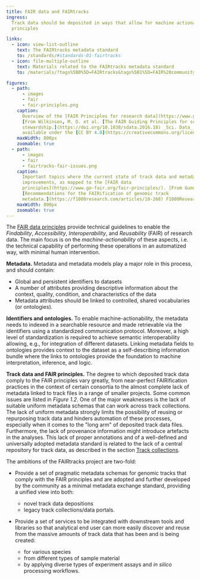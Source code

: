 ```yaml
---
title: FAIR data and FAIRtracks
ingress:
  Track data should be deposited in ways that allow for machine actionability, in line with the FAIR
  principles

links:
  - icon: view-list-outline
    text: The FAIRtracks metadata standard
    to: /standards/#standards-01-fairtracks
  - icon: file-multiple-outline
    text: Materials related to the FAIRtracks metadata standard
    to: /materials/?tags%5B0%5D=FAIRtracks&tags%5B1%5D=FAIR%20community

figures:
  - path:
      - images
      - fair
      - fair-principles.png
    caption:
      Overview of the [FAIR Principles for research data](https://www.go-fair.org/fair-principles/).
      [From Wilkinson, M. D. et al. [The FAIR Guiding Principles for scientific data management and
      stewardship.](https://doi.org/10.1038/sdata.2016.18) _Sci. Data_ 3:160018 (2016), made
      available under the [CC BY 4.0](https://creativecommons.org/licenses/by/4.0/) license]
    maxWidth: 800px
    zoomable: true
  - path:
      - images
      - fair
      - fairtracks-fair-issues.png
    caption:
      Important topics where the current state of track data and metadata have potential for
      improvements, as mapped to the [FAIR data
      principles](https://www.go-fair.org/fair-principles/). [From Gundersen S et al.
      [Recommendations for the FAIRification of genomic track
      metadata.](https://f1000research.com/articles/10-268) F1000Research 2021, 10(ELIXIR):268]
    maxWidth: 800px
    zoomable: true
---
```


The [FAIR data principles](https://www.go-fair.org/fair-principles/) provide technical guidelines to
enable the _Findability_, _Accessibility_, _Interoperability_, and _Reusability_ (FAIR) of research
data. The main focus is on the _machine-actionability_ of these aspects, i.e. the technical
capability of performing these operations in an automatized way, with minimal human intervention.

**Metadata.** Metadata and metadata models play a major role in this process, and should contain:

- Global and persistent identifiers to datasets
- A number of attributes providing descriptive information about the context, quality, condition,
  and characteristics of the data
- Metadata attributes should be linked to controlled, shared vocabularies (or ontologies).

**Identifiers and ontologies.** To enable machine-actionability, the metadata needs to indexed in a
searchable resource and made retrievable via the identifiers using a standardized communication
protocol. Moreover, a high level of standardization is required to achieve semantic interoperability
allowing, e.g., for integration of different datasets. Linking metadata fields to ontologies
provides context to the dataset as a self-describing information bundle where the links to
ontologies provide the foundation to machine interpretation, inference, and logic.

**Track data and FAIR principles.** The degree to which deposited track data comply to the FAIR
principles vary greatly, from near-perfect FAIRification practices in the context of certain
consortia to the almost complete lack of metadata linked to track files in a range of smaller
projects. Some common issues are listed in _Figure 1.2_. One of the major weaknesses is the lack of
suitable uniform metadata schemas that can work across track collections. The lack of uniform
metadata strongly limits the possibility of reusing or repurposing track data and hinders automation
of these processes, especially when it comes to the "long arm" of deposited track data files.
Furthermore, the lack of provenance information might introduce artefacts in the analyses. This lack
of proper annotations and of a well-defined and universally adopted metadata standard is related to
the lack of a central repository for track data, as described in the section
[Track collections](/tracks/#tracks-03-track-collections).

<ui-fairtracks-content space-inside-below>

The ambitions of the FAIRtracks project are two-fold:

- Provide a set of pragmatic metadata schemas for genomic tracks that comply with the FAIR
  principles and are adopted and further developed by the community as a minimal metadata exchange
  standard, providing a unified view into both:

  - novel track data depositions
  - legacy track collections/data portals.

- Provide a set of services to be integrated with downstream tools and libraries so that analytical
  end user can more easily discover and reuse from the massive amounts of track data that has been
  and is being created:

  - for various species
  - from different types of sample material
  - by applying diverse types of experiment assays and _in silico_ processing workflows.

</ui-fairtracks-content>
